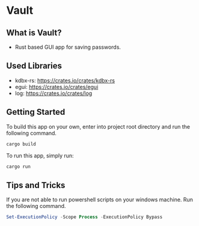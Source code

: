 # Vault
## What is Vault?
- Rust based GUI app for saving passwords.
## Used Libraries
- kdbx-rs: https://crates.io/crates/kdbx-rs
- egui: https://crates.io/crates/egui
- log: https://crates.io/crates/log
## Getting Started
To build this app on your own, enter into project root directory and run the following command.
```bash
cargo build
```
To run this app, simply run:
```bash
cargo run
```
## Tips and Tricks
If you are not able to run powershell scripts on your windows machine.
Run the following command.
```powershell
Set-ExecutionPolicy -Scope Process -ExecutionPolicy Bypass
```
